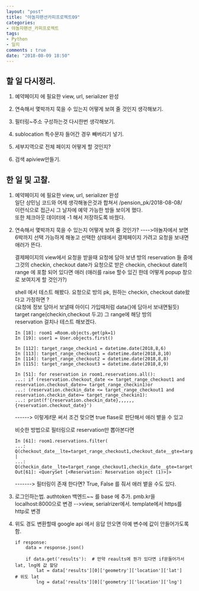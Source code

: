 ```yaml
---
layout: "post"
title: "야놀자팬션카피프로젝트09"    
categories:  
- 야놀자팬션_카피프로젝트      
tags:  
- Python    
- 일지       
comments : true    
date: "2018-08-09 18:50"  
---     
```


## 할 일 다시정리.    

1. 예약페이지 에 필요한 view, url, serializer 완성  
2. 연속해서 몇박까지 묵을 수 있는지 어떻게 보여 줄 것인지 생각해보기.    
3. 필터링~주소 구성하는것 다시한번 생각해보기.

4. sublocation 특수문자 들어간 경우 빼버리기 넣기.
5. 세부지역으로 전체 페이지 어떻게 할 것인지?

6. 검색 apiview만들기.    

## 한 일 및 고찰.   

1. 예약페이지 에 필요한 view, url, serializer 완성  
    일단 상민님 코드와 어제 생각해놓은것과 합쳐서 /pension_pk/2018-08-08/  
    이런식으로 접근시 그 날자에 예약 가능한 방들 보이게 했다.      
    또한 체크아웃 데이터에 -1 해서 저장하도록 바꿨다.   
    
2. 연속해서 몇박까지 묵을 수 있는지 어떻게 보여 줄 것인가?
    ---->야놀자에서 보면 6박까지 선택 가능하게 해놓고 
   선택한 상태에서 결제페이지 가려고 요청을 보내면 애러가 뜬다. 

   결제페이지의  view에서 요청을 받을때 
   요청에 담아 보낸 방의 reservation 들 중에 
   그것의 checkin, checkout date가  요청으로 받은 checkin, checkout date의  
   range 에 포함 되어 있다면 애러 
   (애러를 raise 할수 있긴 한데 어떻게 popup 창으로 보여지게 할 것인가?)
    
    shell 에서 테스트 해봤다.
    요청으로 방의 pk, 원하는 checkin, checkout date왔다고 가정하면 ?   
    (요청에 정보 담아서 보낼때 아이디 가입때처럼 data{}에 담아서 보내면될듯)   
    target range(checkin,checkout 두고) 그 range에 해당 방의    
    reservation 걸치나 테스트 해보겠다. 
    
    ```
    In [18]: room1 =Room.objects.get(pk=1)
    In [19]: user1 = User.objects.first()

    In [112]: target_range_checkin1 = datetime.date(2018,8,6)
    In [113]: target_range_checkout1 = datetime.date(2018,8,10)
    In [114]: target_range_checkout2 = datetime.date(2018,8,8)
    In [115]: target_range_checkout3 = datetime.date(2018,8,9)
    ```  
    ```
    In [51]: for reservation in room1.reservations.all():
    ...: if (reservation.checkout_date <= target_range_checkout1 and reservation.checkout_date>= target_range_checkin1)or
    ...: (reservation.checkin_date <= target_range_checkout1 and reservation.checkin_date>= target_range_checkin1):
    ...: print(f'{reservation.checkin_date},,,,,,{reservation.checkout_date}')
    ```
    ------> 이렇게if문 써서 조건 맞으면 true flase로 판단해서 애러 뱉을 수 있고     
    
    비슷한 방법으로 필터링으로 reservation만 뽑아본다면   
    ```
    In [61]: room1.reservations.filter(
    ...: Q(checkout_date__lte=target_range_checkout1,checkout_date__gte=target_range_checkin1) | 
    ...: Q(checkin_date__lte=target_range_checkout1,checkin_date__gte=target_range_checkin1))
    Out[61]: <QuerySet [<Reservation: Reservation object (1)>]>
    ```
    -------> 필터링이 존재 한다면? True, False 를 줘서 애러 뱉을 수도 있다. 
    
    
3. 로그인하는법. authtoken 백엔드~~ 를 base 에 추가.
    pmb.kr을 localhost:8000으로 변경 -->view, serialrizer에서.
    template에서 https를 http로 변경 

4. 위도 경도 변환할때 google api 에서 응답 안오면 아예 변수에 값이 안들어가도록함.  
    ```
    if response:
        data = response.json()
    
        if data.get('results'):  # 만약 reaults에 뭔가 있다면 if문들어가서 lat, lng에 값 할당
            lat = data['results'][0]['geometry']['location']['lat']     # 위도 lat
            lng = data['results'][0]['geometry']['location']['lng']       
    ```
    
